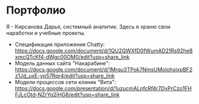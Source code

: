 # Портфолио
Я - Кирсанова Дарья, системный аналитик. Здесь я храню свои наработки и учебные проекты. 
* Спецификация приложения Chatty: https://docs.google.com/document/d/1QU2QWXfD0fWumAD21Rs92he8xmcQTcKf4-dWgc00OM0/edit?usp=share_link
* Модель данных сайта "Накарабине": https://docs.google.com/document/d/1Mrqu3TPok7NmsUMolohsjxpBF2z1Jd_uxE-yp57Rqr4/edit?usp=share_link
* Модели процессов сети клиник "Вита": https://docs.google.com/presentation/d/1uzucmALnfcRf4r7DyPrCzo1FHFJLcOtd-NZrYq2iHG8/edit?usp=share_link
